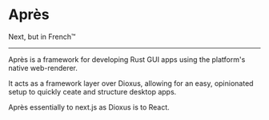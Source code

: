 # Après
Next, but in French™️

---

Après is a framework for developing Rust GUI apps using the platform's native web-renderer.

It acts as a framework layer over Dioxus, allowing for an easy, opinionated setup to quickly ceate and structure desktop apps.

Après essentially to next.js as Dioxus is to React.
